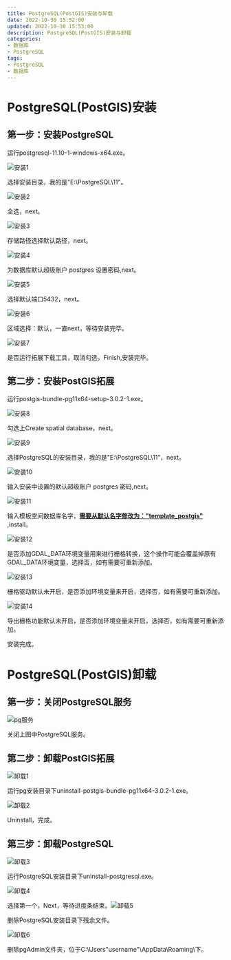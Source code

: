 ```yaml
---
title: PostgreSQL(PostGIS)安装与卸载
date: 2022-10-30 15:52:00
updated: 2022-10-30 15:53:00
description: PostgreSQL(PostGIS)安装与卸载
categories:
- 数据库
- PostgreSQL
tags:
- PostgreSQL
- 数据库
---
```

# PostgreSQL(PostGIS)安装
## 第一步：安装PostgreSQL

运行postgresql-11.10-1-windows-x64.exe。

![安装1](PostgreSQL(PostGIS)安装与卸载/安装1.PNG)
<!-- more -->

选择安装目录，我的是"E:\PostgreSQL\11"。

![安装2](PostgreSQL(PostGIS)安装与卸载/安装2.PNG)

全选，next。

![安装3](PostgreSQL(PostGIS)安装与卸载/安装3.PNG)

存储路径选择默认路径，next。

![安装4](PostgreSQL(PostGIS)安装与卸载/安装4.PNG)

为数据库默认超级账户 postgres 设置密码,next。

![安装5](PostgreSQL(PostGIS)安装与卸载/安装5.PNG)

选择默认端口5432，next。

![安装6](PostgreSQL(PostGIS)安装与卸载/安装6.PNG)

区域选择：默认，一直next，等待安装完毕。

![安装7](PostgreSQL(PostGIS)安装与卸载/安装7.PNG)

是否运行拓展下载工具，取消勾选，Finish,安装完毕。

## 第二步：安装PostGIS拓展

运行postgis-bundle-pg11x64-setup-3.0.2-1.exe。

![安装8](PostgreSQL(PostGIS)安装与卸载/安装8.PNG)

勾选上Create spatial database，next。

![安装9](PostgreSQL(PostGIS)安装与卸载/安装9.PNG)

选择PostgreSQL的安装目录，我的是"E:\PostgreSQL\11"，next。

![安装10](PostgreSQL(PostGIS)安装与卸载/安装10.PNG)

输入安装中设置的默认超级账户 postgres 密码,next。

![安装11](PostgreSQL(PostGIS)安装与卸载/安装11.PNG)

输入模板空间数据库名字，**<u>需要从默认名字修改为："template_postgis"</u>** ,install。

![安装12](PostgreSQL(PostGIS)安装与卸载/安装12.PNG)

是否添加GDAL_DATA环境变量用来进行栅格转换，这个操作可能会覆盖掉原有GDAL_DATA环境变量，选择否，如有需要可重新添加。

![安装13](PostgreSQL(PostGIS)安装与卸载/安装13.PNG)

栅格驱动默认未开启，是否添加环境变量来开启，选择否，如有需要可重新添加。

![安装14](PostgreSQL(PostGIS)安装与卸载/安装14.PNG)

导出栅格功能默认未开启，是否添加环境变量来开启，选择否，如有需要可重新添加。

安装完成。



# PostgreSQL(PostGIS)卸载

## 第一步：关闭PostgreSQL服务

![pg服务](PostgreSQL(PostGIS)安装与卸载/pg服务.PNG)

关闭上图中PostgreSQL服务。

## 第二步：卸载PostGIS拓展

![卸载1](PostgreSQL(PostGIS)安装与卸载/卸载1.PNG)

运行pg安装目录下uninstall-postgis-bundle-pg11x64-3.0.2-1.exe。

![卸载2](PostgreSQL(PostGIS)安装与卸载/卸载2.PNG)

Uninstall，完成。

## 第三步：卸载PostgreSQL

![卸载3](PostgreSQL(PostGIS)安装与卸载/卸载3.PNG)

运行PostgreSQL安装目录下uninstall-postgresql.exe。

![卸载4](PostgreSQL(PostGIS)安装与卸载/卸载4.PNG)

选择第一个，Next，等待进度条结束。![卸载5](PostgreSQL(PostGIS)安装与卸载/卸载5.PNG)

删除PostgreSQL安装目录下残余文件。

![卸载6](PostgreSQL(PostGIS)安装与卸载/卸载6.PNG)

删除pgAdmin文件夹，位于C:\Users\"username"\AppData\Roaming\下。